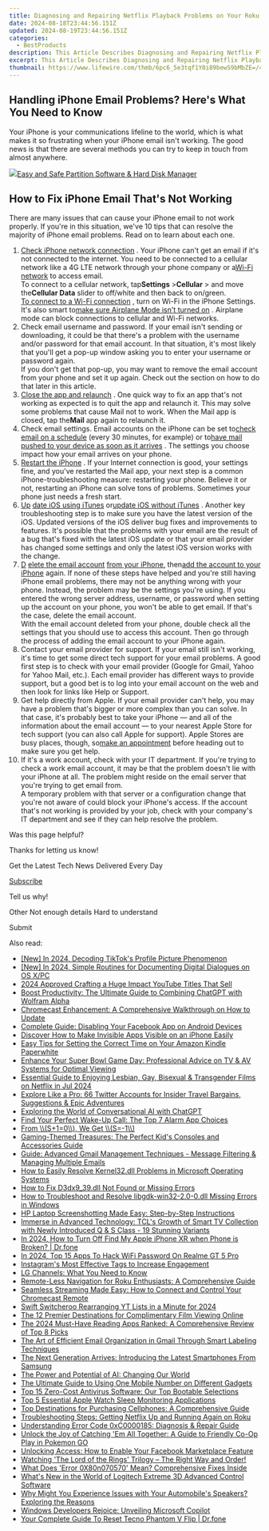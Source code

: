```yaml
---
title: Diagnosing and Repairing Netflix Playback Problems on Your Roku Hardware
date: 2024-08-18T23:44:56.151Z
updated: 2024-08-19T23:44:56.151Z
categories:
  - BestProducts
description: This Article Describes Diagnosing and Repairing Netflix Playback Problems on Your Roku Hardware
excerpt: This Article Describes Diagnosing and Repairing Netflix Playback Problems on Your Roku Hardware
thumbnail: https://www.lifewire.com/thmb/6pc6_5e3tqf1Y0i89bewS9bMbZE=/400x300/filters:no_upscale():max_bytes(150000):strip_icc():format(webp)/how-to-stream-netflix-from-phone-to-tv-326f54cb21fe47ecbd45cf9f8b2a9f41.jpg
---
```


## Handling iPhone Email Problems? Here's What You Need to Know
 Your iPhone is your communications lifeline to the world, which is what makes it so frustrating when your iPhone email isn't working. The good news is that there are several methods you can try to keep in touch from almost anywhere.

<!-- affiliate ads begin -->
<a href="https://secure.2checkout.com/order/checkout.php?PRODS=22741618&QTY=1&AFFILIATE=108875&CART=1"><img src="https://www.diskpart.com/resource/images/index/dp-index-img-banner-people@2x.png" border="0">Easy and Safe Partition Software & Hard Disk Manager</a>
<!-- affiliate ads end -->
## How to Fix iPhone Email That's Not Working

 There are many issues that can cause your iPhone email to not work properly. If you're in this situation, we've 10 tips that can resolve the majority of iPhone email problems. Read on to learn about each one.

1. [Check iPhone network connection](https://www.lifewire.com/check-network-connection-status-of-wireless-devices-818268) . Your iPhone can't get an email if it's not connected to the internet. You need to be connected to a cellular network like a 4G LTE network through your phone company or a[Wi-Fi network](https://www.lifewire.com/iphone-cant-connect-to-wifi-fix-1999602) to access email.  
 To connect to a cellular network, tap**Settings** \>**Cellular** \> and move the**Cellular Data** slider to off/white and then back to on/green.  
[To connect to a Wi-Fi connection](https://www.lifewire.com/save-time-and-money-using-wifi-817904) , turn on Wi-Fi in the iPhone Settings.  
 It's also smart to[make sure Airplane Mode isn't turned on](https://www.lifewire.com/what-is-iphone-airplane-mode-2000238) . Airplane mode can block connections to cellular and Wi-Fi networks.
2. Check email username and password. If your email isn't sending or downloading, it could be that there's a problem with the username and/or password for that email account. In that situation, it's most likely that you'll get a pop-up window asking you to enter your username or password again.  
 If you don't get that pop-up, you may want to remove the email account from your phone and set it up again. Check out the section on how to do that later in this article.
3. [Close the app and relaunch](https://www.lifewire.com/quit-apps-on-iphone-2000287) . One quick way to fix an app that's not working as expected is to quit the app and relaunch it. This may solve some problems that cause Mail not to work. When the Mail app is closed, tap the**Mail** app again to relaunch it.
4. Check email settings. Email accounts on the iPhone can be set to[check email on a schedule](https://www.lifewire.com/make-iphone-mail-check-for-new-mail-less-often-or-never-1172558) (every 30 minutes, for example) or to[have mail pushed to your device as soon as it arrives](https://www.lifewire.com/what-do-iphone-email-settings-do-2000086) . The settings you choose impact how your email arrives on your phone.
5. [Restart the iPhone](https://www.lifewire.com/how-to-restart-iphone-2000288) . If your Internet connection is good, your settings fine, and you've restarted the Mail app, your next step is a common iPhone-troubleshooting measure: restarting your phone. Believe it or not, restarting an iPhone can solve tons of problems. Sometimes your phone just needs a fresh start.
6. [Up](https://www.lifewire.com/upgrade-iphones-operating-system-2000293) [date iOS using iTunes](https://www.lifewire.com/upgrade-iphones-operating-system-2000293) or[update iOS without iTunes](https://www.lifewire.com/upgrade-ios-on-iphone-connecting-itunes-1999188) . Another key troubleshooting step is to make sure you have the latest version of the iOS. Updated versions of the iOS deliver bug fixes and improvements to features. It's possible that the problems with your email are the result of a bug that's fixed with the latest iOS update or that your email provider has changed some settings and only the latest iOS version works with the change.
7. [D](https://www.lifewire.com/delete-email-account-from-iphone-4136941) [elete the email account](https://www.lifewire.com/delete-email-account-from-iphone-4136941) [from your iPhone,](https://www.lifewire.com/delete-email-account-from-iphone-4136941) then[add the account to your iPhone](https://www.lifewire.com/add-email-account-to-iphone-4582835) again. If none of these steps have helped and you're still having iPhone email problems, there may not be anything wrong with your phone. Instead, the problem may be the settings you're using. If you entered the wrong server address, username, or password when setting up the account on your phone, you won't be able to get email. If that's the case, delete the email account.  
 With the email account deleted from your phone, double check all the settings that you should use to access this account. Then go through the process of adding the email account to your iPhone again.
8. Contact your email provider for support. If your email still isn't working, it's time to get some direct tech support for your email problems. A good first step is to check with your email provider (Google for Gmail, Yahoo for Yahoo Mail, etc.). Each email provider has different ways to provide support, but a good bet is to log into your email account on the web and then look for links like Help or Support.
9. Get help directly from Apple. If your email provider can't help, you may have a problem that's bigger or more complex than you can solve. In that case, it's probably best to take your iPhone — and all of the information about the email account — to your nearest Apple Store for tech support (you can also call Apple for support). Apple Stores are busy places, though, so[make an appointment](https://www.lifewire.com/make-apple-store-appointment-with-app-1999600) before heading out to make sure you get help.
10. If it's a work account, check with your IT department. If you're trying to check a work email account, it may be that the problem doesn't lie with your iPhone at all. The problem might reside on the email server that you're trying to get email from.  
 A temporary problem with that server or a configuration change that you're not aware of could block your iPhone's access. If the account that's not working is provided by your job, check with your company's IT department and see if they can help resolve the problem.

Was this page helpful?

Thanks for letting us know!

 Get the Latest Tech News Delivered Every Day

[Subscribe](https://www.lifewire.com/#)

Tell us why!

 Other  Not enough details  Hard to understand

 Submit

<ins class="adsbygoogle"
     style="display:block"
     data-ad-format="autorelaxed"
     data-ad-client="ca-pub-7571918770474297"
     data-ad-slot="1223367746"></ins>



<ins class="adsbygoogle"
     style="display:block"
     data-ad-client="ca-pub-7571918770474297"
     data-ad-slot="8358498916"
     data-ad-format="auto"
     data-full-width-responsive="true"></ins>

<span class="atpl-alsoreadstyle">Also read:</span>
<div><ul>
<li><a href="https://tiktok-videos.techidaily.com/new-in-2024-decoding-tiktoks-profile-picture-phenomenon/"><u>[New] In 2024, Decoding TikTok's Profile Picture Phenomenon</u></a></li>
<li><a href="https://visual-screen-recording.techidaily.com/new-in-2024-simple-routines-for-documenting-digital-dialogues-on-os-xpc/"><u>[New] In 2024, Simple Routines for Documenting Digital Dialogues on OS X/PC</u></a></li>
<li><a href="https://vp-tips.techidaily.com/2024-approved-crafting-a-huge-impact-youtube-titles-that-sell/"><u>2024 Approved  Crafting a Huge Impact  YouTube Titles That Sell</u></a></li>
<li><a href="https://tech-revival.techidaily.com/boost-productivity-the-ultimate-guide-to-combining-chatgpt-with-wolfram-alpha/"><u>Boost Productivity: The Ultimate Guide to Combining ChatGPT with Wolfram Alpha</u></a></li>
<li><a href="https://tech-renaissance.techidaily.com/chromecast-enhancement-a-comprehensive-walkthrough-on-how-to-update/"><u>Chromecast Enhancement: A Comprehensive Walkthrough on How to Update</u></a></li>
<li><a href="https://tech-renaissance.techidaily.com/complete-guide-disabling-your-facebook-app-on-android-devices/"><u>Complete Guide: Disabling Your Facebook App on Android Devices</u></a></li>
<li><a href="https://tech-renaissance.techidaily.com/discover-how-to-make-invisible-apps-visible-on-an-iphone-easily/"><u>Discover How to Make Invisible Apps Visible on an iPhone Easily</u></a></li>
<li><a href="https://tech-renaissance.techidaily.com/easy-tips-for-setting-the-correct-time-on-your-amazon-kindle-paperwhite/"><u>Easy Tips for Setting the Correct Time on Your Amazon Kindle Paperwhite</u></a></li>
<li><a href="https://tech-renaissance.techidaily.com/enhance-your-super-bowl-game-day-professional-advice-on-tv-and-av-systems-for-optimal-viewing/"><u>Enhance Your Super Bowl Game Day: Professional Advice on TV & AV Systems for Optimal Viewing</u></a></li>
<li><a href="https://tech-renaissance.techidaily.com/essential-guide-to-enjoying-lesbian-gay-bisexual-and-transgender-films-on-netflix-in-jul-2024/"><u>Essential Guide to Enjoying Lesbian, Gay, Bisexual & Transgender Films on Netflix in Jul 2024</u></a></li>
<li><a href="https://tech-renaissance.techidaily.com/explore-like-a-pro-66-twitter-accounts-for-insider-travel-bargains-suggestions-and-epic-adventures/"><u>Explore Like a Pro: 66 Twitter Accounts for Insider Travel Bargains, Suggestions & Epic Adventures</u></a></li>
<li><a href="https://tech-renaissance.techidaily.com/exploring-the-world-of-conversational-ai-with-chatgpt/"><u>Exploring the World of Conversational AI with ChatGPT</u></a></li>
<li><a href="https://tech-renaissance.techidaily.com/find-your-perfect-wake-up-call-the-top-7-alarm-app-choices/"><u>Find Your Perfect Wake-Up Call: The Top 7 Alarm App Choices</u></a></li>
<li><a href="https://tech-renaissance.techidaily.com/from-splus10-we-get-s-1/"><u>From \\(S+1=0\\), We Get \\(S=-1\\)</u></a></li>
<li><a href="https://tech-renaissance.techidaily.com/gaming-themed-treasures-the-perfect-kids-consoles-and-accessories-guide/"><u>Gaming-Themed Treasures: The Perfect Kid's Consoles and Accessories Guide</u></a></li>
<li><a href="https://tech-renaissance.techidaily.com/guide-advanced-gmail-management-techniques-message-filtering-and-managing-multiple-emails/"><u>Guide: Advanced Gmail Management Techniques - Message Filtering & Managing Multiple Emails</u></a></li>
<li><a href="https://tech-renaissance.techidaily.com/how-to-easily-resolve-kernel32dll-problems-in-microsoft-operating-systems/"><u>How to Easily Resolve Kernel32.dll Problems in Microsoft Operating Systems</u></a></li>
<li><a href="https://tech-renaissance.techidaily.com/how-to-fix-d3dx939dll-not-found-or-missing-errors/"><u>How to Fix D3dx9_39.dll Not Found or Missing Errors</u></a></li>
<li><a href="https://tech-renaissance.techidaily.com/how-to-troubleshoot-and-resolve-libgdk-win32-20-0dll-missing-errors-in-windows/"><u>How to Troubleshoot and Resolve libgdk-win32-2.0-0.dll Missing Errors in Windows</u></a></li>
<li><a href="https://tech-renaissance.techidaily.com/hp-laptop-screenshotting-made-easy-step-by-step-instructions/"><u>HP Laptop Screenshotting Made Easy: Step-by-Step Instructions</u></a></li>
<li><a href="https://tech-renaissance.techidaily.com/immerse-in-advanced-technology-tcls-growth-of-smart-tv-collection-with-newly-introduced-q-and-s-class-19-stunning-variants/"><u>Immerse in Advanced Technology: TCL's Growth of Smart TV Collection with Newly Introduced Q & S Class - 19 Stunning Variants</u></a></li>
<li><a href="https://iphone-unlock.techidaily.com/in-2024-how-to-turn-off-find-my-apple-iphone-xr-when-phone-is-broken-drfone-by-drfone-ios/"><u>In 2024, How to Turn Off Find My Apple iPhone XR when Phone is Broken? | Dr.fone</u></a></li>
<li><a href="https://easy-unlock-android.techidaily.com/in-2024-top-15-apps-to-hack-wifi-password-on-realme-gt-5-pro-by-drfone-android/"><u>In 2024, Top 15 Apps To Hack WiFi Password On Realme GT 5 Pro</u></a></li>
<li><a href="https://tech-renaissance.techidaily.com/instagrams-most-effective-tags-to-increase-engagement/"><u>Instagram's Most Effective Tags to Increase Engagement</u></a></li>
<li><a href="https://tech-renaissance.techidaily.com/lg-channels-what-you-need-to-know/"><u>LG Channels: What You Need to Know</u></a></li>
<li><a href="https://tech-renaissance.techidaily.com/remote-less-navigation-for-roku-enthusiasts-a-comprehensive-guide/"><u>Remote-Less Navigation for Roku Enthusiasts: A Comprehensive Guide</u></a></li>
<li><a href="https://tech-renaissance.techidaily.com/seamless-streaming-made-easy-how-to-connect-and-control-your-chromecast-remote/"><u>Seamless Streaming Made Easy: How to Connect and Control Your Chromecast Remote</u></a></li>
<li><a href="https://facebook-record-videos.techidaily.com/swift-switcheroo-rearranging-yt-lists-in-a-minute-for-2024/"><u>Swift Switcheroo  Rearranging YT Lists in a Minute for 2024</u></a></li>
<li><a href="https://tech-renaissance.techidaily.com/the-12-premier-destinations-for-complimentary-film-viewing-online/"><u>The 12 Premier Destinations for Complimentary Film Viewing Online</u></a></li>
<li><a href="https://tech-renaissance.techidaily.com/the-2024-must-have-reading-apps-ranked-a-comprehensive-review-of-top-8-picks/"><u>The 2024 Must-Have Reading Apps Ranked: A Comprehensive Review of Top 8 Picks</u></a></li>
<li><a href="https://tech-renaissance.techidaily.com/the-art-of-efficient-email-organization-in-gmail-through-smart-labeling-techniques/"><u>The Art of Efficient Email Organization in Gmail Through Smart Labeling Techniques</u></a></li>
<li><a href="https://tech-renaissance.techidaily.com/the-next-generation-arrives-introducing-the-latest-smartphones-from-samsung/"><u>The Next Generation Arrives: Introducing the Latest Smartphones From Samsung</u></a></li>
<li><a href="https://tech-renaissance.techidaily.com/the-power-and-potential-of-ai-changing-our-world/"><u>The Power and Potential of AI: Changing Our World</u></a></li>
<li><a href="https://tech-renaissance.techidaily.com/the-ultimate-guide-to-using-one-mobile-number-on-different-gadgets/"><u>The Ultimate Guide to Using One Mobile Number on Different Gadgets</u></a></li>
<li><a href="https://tech-renaissance.techidaily.com/top-15-zero-cost-antivirus-software-our-top-bootable-selections/"><u>Top 15 Zero-Cost Antivirus Software: Our Top Bootable Selections</u></a></li>
<li><a href="https://tech-renaissance.techidaily.com/top-5-essential-apple-watch-sleep-monitoring-applications/"><u>Top 5 Essential Apple Watch Sleep Monitoring Applications</u></a></li>
<li><a href="https://tech-renaissance.techidaily.com/top-destinations-for-purchasing-cellphones-a-comprehensive-guide/"><u>Top Destinations for Purchasing Cellphones: A Comprehensive Guide</u></a></li>
<li><a href="https://tech-renaissance.techidaily.com/troubleshooting-steps-getting-netflix-up-and-running-again-on-roku/"><u>Troubleshooting Steps: Getting Netflix Up and Running Again on Roku</u></a></li>
<li><a href="https://tech-renaissance.techidaily.com/understanding-error-code-0xc0000185-diagnosis-and-repair-guide/"><u>Understanding Error Code 0xC0000185: Diagnosis & Repair Guide</u></a></li>
<li><a href="https://tech-renaissance.techidaily.com/unlock-the-joy-of-catching-em-all-together-a-guide-to-friendly-co-op-play-in-pokemon-go/"><u>Unlock the Joy of Catching 'Em All Together: A Guide to Friendly Co-Op Play in Pokemon GO</u></a></li>
<li><a href="https://tech-renaissance.techidaily.com/unlocking-access-how-to-enable-your-facebook-marketplace-feature/"><u>Unlocking Access: How to Enable Your Facebook Marketplace Feature</u></a></li>
<li><a href="https://tech-renaissance.techidaily.com/watching-the-lord-of-the-rings-trilogy-the-right-way-and-order/"><u>Watching 'The Lord of the Rings' Trilogy – The Right Way and Order!</u></a></li>
<li><a href="https://tech-renaissance.techidaily.com/what-does-error-0x80n070570-mean-comprehensive-fixes-inside/"><u>What Does 'Error 0X80n070570' Mean? Comprehensive Fixes Inside</u></a></li>
<li><a href="https://hardware-help.techidaily.com/whats-new-in-the-world-of-logitech-extreme-3d-advanced-control-software/"><u>What's New in the World of Logitech Extreme 3D Advanced Control Software</u></a></li>
<li><a href="https://tech-renaissance.techidaily.com/why-might-you-experience-issues-with-your-automobiles-speakers-exploring-the-reasons/"><u>Why Might You Experience Issues with Your Automobile's Speakers? Exploring the Reasons</u></a></li>
<li><a href="https://windows11.techidaily.com/windows-developers-rejoice-unveiling-microsoft-copilot/"><u>Windows Developers Rejoice: Unveiling Microsoft Copilot</u></a></li>
<li><a href="https://techidaily.com/your-complete-guide-to-reset-tecno-phantom-v-flip-drfone-by-drfone-reset-android-reset-android/"><u>Your Complete Guide To Reset Tecno Phantom V Flip | Dr.fone</u></a></li>
</ul></div>
